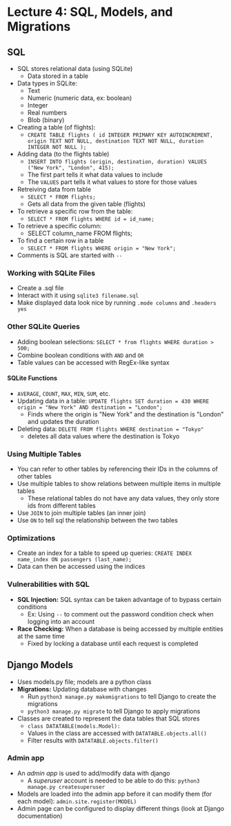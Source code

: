 # Lecture 4: SQL, Models, and Migrations

## SQL

* SQL stores relational data (using SQLite)
  * Data stored in a table
* Data types in SQLite:
	* Text
	* Numeric (numeric data, ex: boolean)
	* Integer
	* Real numbers
	* Blob (binary)
* Creating a table (of flights):
	* `CREATE TABLE flights (
		  id INTEGER PRIMARY KEY AUTOINCREMENT,
		  origin TEXT NOT NULL,
		  destination TEXT NOT NULL,
		  duration INTEGER NOT NULL
	  );`
* Adding data (to the flights table)
	* `INSERT INTO flights (origin, destination, duration) VALUES ("New York", "London", 415);`
	* The first part tells it what data values to include
	* The `VALUES` part tells it what values to store for those values
* Retreiving data from table
	* `SELECT * FROM flights;`
	* Gets all data from the given table (flights)
* To retrieve a specific row from the table:
	* `SELECT * FROM flights WHERE id = id_name;`
* To retrieve a specific column:
	* SELECT column_name FROM flights;
* To find a certain row in a table
	* `SELECT * FROM flights WHERE origin = "New York";`
* Comments is SQL are started with `--`

### Working with SQLite Files

* Create a .sql file
* Interact with it using `sqlite3 filename.sql`
* Make displayed data look nice by running `.mode columns` and `.headers yes
`

### Other SQLite Queries

* Adding boolean selections: `SELECT * from flights WHERE duration > 500;`
* Combine boolean conditions with `AND` and `OR`
* Table values can be accessed with RegEx-like syntax

#### SQLite Functions

* `AVERAGE`, `COUNT`, `MAX`, `MIN`, `SUM`, etc.
* Updating data in a table:
`UPDATE flights
	SET duration = 430
	WHERE origin = "New York"
	AND destination = "London";`
	* Finds where the origin is "New York" and the destination is "London" and updates the duration
* Deleting data: `DELETE FROM flights WHERE destination = "Tokyo"`
	* deletes all data values where the destination is Tokyo

### Using Multiple Tables

* You can refer to other tables by referencing their IDs in the columns of other tables
* Use multiple tables to show relations between multiple items in multiple tables
	* These relational tables do not have any data values, they only store ids from different tables
* Use `JOIN` to join multiple tables (an inner join)
* Use `ON` to tell sql the relationship between the two tables

### Optimizations

* Create an index for a table to speed up queries: `CREATE INDEX name_index ON passengers (last_name);`
* Data can then be accessed using the indices

### Vulnerabilities with SQL

* **SQL Injection:** SQL syntax can be taken advantage of to bypass certain conditions
	* Ex: Using `--` to comment out the password condition check when logging into an account
* **Race Checking:** When a database is being accessed by multiple entities at the same time
  * Fixed by locking a database until each request is completed

## Django Models

* Uses models.py file; models are a python class
* **Migrations:** Updating database with changes
  * Run `python3 manage.py makemigrations` to tell Django to create the migrations
  * `python3 manage.py migrate` to tell Django to apply migrations
* Classes are created to represent the data tables that SQL stores
  * `class DATATABLE(models.Model):`
  * Values in the class are accessed with `DATATABLE.objects.all()`
  * Filter results with `DATATABLE.objects.filter()`

### Admin app

* An *admin app* is used to add/modify data with django
  * A *superuser* account is needed to be able to do this: `python3 manage.py createsuperuser`
* Models are loaded into the admin app before it can modify them (for each model): `admin.site.register(MODEL)`
* Admin page can be configured to display different things (look at Django documentation)
